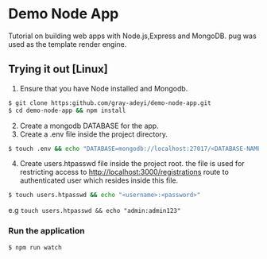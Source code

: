 # Demo Node App
Tutorial on building web apps with Node.js,Express and MongoDB. pug was used as the template render engine.

## Trying it out [Linux]
1. Ensure that you have Node installed and Mongodb.
```bash
$ git clone https:github.com/gray-adeyi/demo-node-app.git
$ cd demo-node-app && npm install
```
2. Create a mongodb DATABASE for the app.
3. Create a .env file inside the project directory.
```bash
$ touch .env && echo "DATABASE=mongodb://localhost:27017/<DATABASE-NAME>" >> .env
```
4. Create users.htpasswd file inside the project root. the file is
used for restricting access to [http://localhost:3000/registrations](http://localhost:3000/registrations)
route to authenticated user which resides inside this file.
```bash
$ touch users.htpasswd && echo "<username>:<password>"
```
e.g `touch users.htpasswd && echo "admin:admin123"`

### Run the application
```bash
$ npm run watch
```
